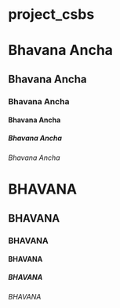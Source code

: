 # project_csbs

<h1>Bhavana Ancha</h1>
<h2>Bhavana Ancha</h2>
<h3>Bhavana Ancha</h3>
<h4>Bhavana Ancha</h4>
<h5>Bhavana Ancha</h5>
<h6>Bhavana Ancha</h6>

# BHAVANA
## BHAVANA
### BHAVANA
#### BHAVANA
##### BHAVANA
###### BHAVANA

